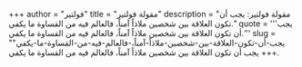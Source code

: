 +++
author = "فولتير"
title = "مقولة فولتير"
description = "مقولة فولتير: يجب أن تكون العلاقة بين شخصين ملاذاً آمناً، فالعالم فيه من القساوة ما يكفي."
quote = '''يجب أن تكون العلاقة بين شخصين ملاذاً آمناً، فالعالم فيه من القساوة ما يكفي.'''
slug = "يجب-أن-تكون-العلاقة-بين-شخصين-ملاذاً-آمناً،-فالعالم-فيه-من-القساوة-ما-يكفي"
+++
يجب أن تكون العلاقة بين شخصين ملاذاً آمناً، فالعالم فيه من القساوة ما يكفي.
